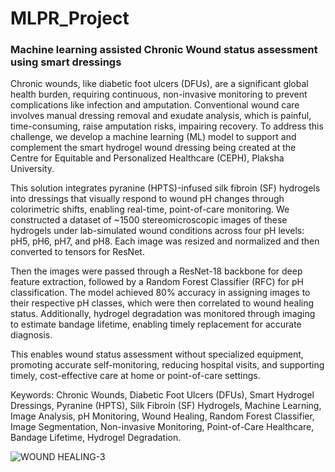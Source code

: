 # MLPR_Project

### __Machine learning assisted Chronic Wound status assessment using smart dressings__

Chronic wounds, like diabetic foot ulcers (DFUs), are a significant global health burden, requiring continuous, non-invasive monitoring to prevent complications like infection and amputation. Conventional wound care involves manual dressing removal and exudate analysis, which is painful, time-consuming, raise amputation risks, impairing recovery. To address this challenge, we develop a machine learning (ML) model to support and complement the smart hydrogel wound dressing being created at the Centre for Equitable and Personalized Healthcare (CEPH), Plaksha University.

This solution integrates pyranine (HPTS)-infused silk fibroin (SF) hydrogels into dressings that visually respond to wound pH changes through colorimetric shifts, enabling real-time, point-of-care monitoring. We constructed a dataset of ~1500 stereomicroscopic images of these hydrogels under lab-simulated wound conditions across four pH levels: pH5, pH6, pH7, and pH8. Each image was resized and normalized and then converted to tensors for ResNet.

Then the images were passed through a ResNet-18 backbone for deep feature extraction, followed by a Random Forest Classifier (RFC) for pH classification. The model achieved 80% accuracy in assigning images to their respective pH classes, which were then correlated to wound healing status. Additionally, hydrogel degradation was monitored through imaging to estimate bandage lifetime, enabling timely replacement for accurate diagnosis.

This enables wound status assessment without specialized equipment, promoting accurate self-monitoring, reducing hospital visits, and supporting timely, cost-effective care at home or point-of-care settings.

Keywords: Chronic Wounds, Diabetic Foot Ulcers (DFUs), Smart Hydrogel Dressings, Pyranine (HPTS), Silk Fibroin (SF) Hydrogels, Machine Learning, Image Analysis, pH Monitoring, Wound Healing, Random Forest Classifier, Image Segmentation, Non-invasive Monitoring, Point-of-Care Healthcare, Bandage Lifetime, Hydrogel Degradation.

![WOUND HEALING-3](https://github.com/user-attachments/assets/de49864a-026c-4d51-aa76-3a3fdcbb0d9a)
